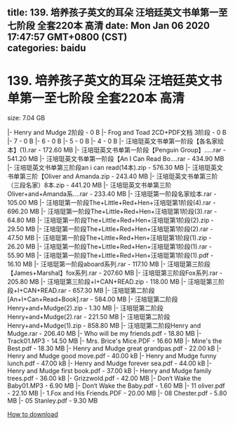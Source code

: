 
title: 139. 培养孩子英文的耳朵 汪培廷英文书单第一至七阶段 全套220本 高清
date: Mon Jan 06 2020 17:47:57 GMT+0800 (CST)    
categories: baidu
---

# 139. 培养孩子英文的耳朵 汪培廷英文书单第一至七阶段 全套220本 高清
size: 7.04 GB
 
 
|- Henry and Mudge  2阶段 - 0 B
|- Frog and Toad 2CD+PDF文档 3阶段 - 0 B
|- 7 - 0 B
|- 6 - 0 B
|- 5 - 0 B
|- 4 - 0 B
|- 汪培珽英文书单第一阶段【各名家绘本】(1).rar - 172.60 MB
|- 汪培珽英文书单第一阶段【Penguin Group】.....rar - 541.20 MB
|- 汪培珽英文书单第一阶段【An I Can Read Bo....rar - 434.90 MB
|- 汪培珽英文书单第三阶段an i can read(14本).zip - 576.30 MB
|- 汪培珽英文书单第三阶【Oliver and Amanda.zip - 243.40 MB
|- 汪培珽英文书单第三阶（三段名家）8本.zip - 441.20 MB
|- 汪培珽英文书单第三阶Oliver+and+Amanda系....rar - 233.40 MB
|- 汪培珽第一阶段名家绘本.rar - 105.00 MB
|- 汪培珽第一阶段The+Little+Red+Hen+汪培珽第1阶段(4).rar - 696.20 MB
|- 汪培珽第一阶段The+Little+Red+Hen+汪培珽第1阶段(3).rar - 64.80 MB
|- 汪培珽第一阶段The+Little+Red+Hen+汪培珽第1阶段(2).zip - 29.50 MB
|- 汪培珽第一阶段The+Little+Red+Hen+汪培珽第1阶段(2).rar - 47.50 MB
|- 汪培珽第一阶段The+Little+Red+Hen+汪培珽第1阶段(1).zip - 26.20 MB
|- 汪培珽第一阶段The+Little+Red+Hen+汪培珽第1阶段(1).rar - 55.90 MB
|- 汪培珽第一阶段The+Little+Red+Hen+汪培珽第1阶段(1).pdf - 16.10 MB
|- 汪培珽第一阶段aboard系列.rar - 117.10 MB
|- 汪培珽第三阶段【James+Marshal】fox系列.rar - 207.60 MB
|- 汪培珽第三阶段Fox系列.rar - 205.80 MB
|- 汪培珽第三阶段+I+CAN+READ.zip - 118.00 MB
|- 汪培珽第三阶段+I+CAN+READ.rar - 657.30 MB
|- 汪培珽第二阶段[An+I+Can+Read+Book].rar - 584.00 MB
|- 汪培珽第二阶段Henry+and+Mudge(2).zip - 1.30 MB
|- 汪培珽第二阶段Henry+and+Mudge(2).rar - 221.50 MB
|- 汪培珽第二阶段Henry+and+Mudge(1).zip - 858.80 MB
|- 汪培珽第二阶段Henry and Mudge.rar - 206.40 MB
|- Who will be my friends.pdf - 18.80 MB
|- Track01.MP3 - 14.50 MB
|- Mrs. Brice's Mice.PDF - 16.60 MB
|- Mine's the Best.pdf - 18.30 MB
|- Henry and Mudge great grandpas.pdf - 22.00 kB
|- Henry and Mudge good move.pdf - 40.00 kB
|- Henry and Mudge funny lunch.pdf - 47.00 kB
|- Henry and Mudge forever sea.pdf - 44.00 kB
|- Henry and Mudge first book.pdf - 37.00 kB
|- Henry and Mudge family trees.pdf - 36.00 kB
|- Grizzwold.pdf - 42.00 MB
|- Don‘t Wake the Baby01.MP3 - 6.90 MB
|- Don‘t Wake the Baby.pdf - 1.60 MB
|- 11 oliver.pdf - 22.10 MB
|- 1.Fox and His Friends.PDF - 20.00 MB
|- 08 Chester.pdf - 5.80 MB
|- 05 Stanley.pdf - 9.30 MB

[How to download](https://bpcam.bemobtrk.com/go/2ceec3aa-1ca2-46d6-b9ff-aaa5c184517c?jno=4355)